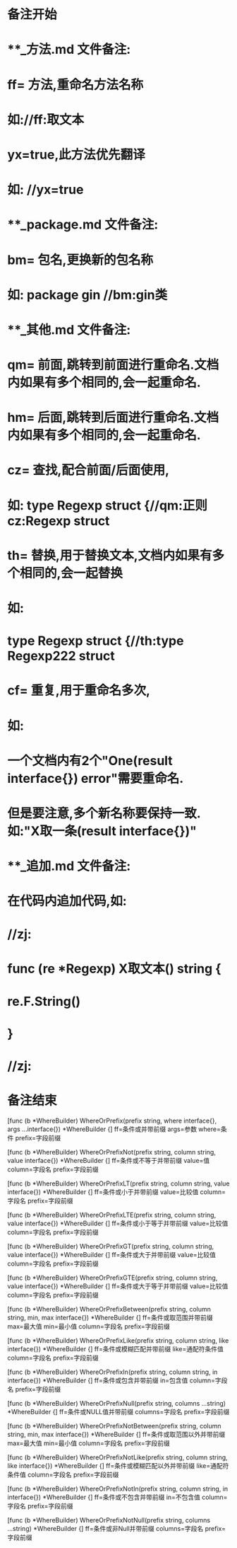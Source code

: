 # 备注开始
# **_方法.md 文件备注:
# ff= 方法,重命名方法名称
# 如://ff:取文本
#
# yx=true,此方法优先翻译
# 如: //yx=true

# **_package.md 文件备注:
# bm= 包名,更换新的包名称 
# 如: package gin //bm:gin类

# **_其他.md 文件备注:
# qm= 前面,跳转到前面进行重命名.文档内如果有多个相同的,会一起重命名.
# hm= 后面,跳转到后面进行重命名.文档内如果有多个相同的,会一起重命名.
# cz= 查找,配合前面/后面使用,
# 如: type Regexp struct {//qm:正则 cz:Regexp struct
#
# th= 替换,用于替换文本,文档内如果有多个相同的,会一起替换
# 如:
# type Regexp struct {//th:type Regexp222 struct
#
# cf= 重复,用于重命名多次,
# 如: 
# 一个文档内有2个"One(result interface{}) error"需要重命名.
# 但是要注意,多个新名称要保持一致. 如:"X取一条(result interface{})"

# **_追加.md 文件备注:
# 在代码内追加代码,如:
# //zj:
# func (re *Regexp) X取文本() string { 
# re.F.String()
# }
# //zj:
# 备注结束

[func (b *WhereBuilder) WhereOrPrefix(prefix string, where interface{}, args ...interface{}) *WhereBuilder {]
ff=条件或并带前缀
args=参数
where=条件
prefix=字段前缀

[func (b *WhereBuilder) WhereOrPrefixNot(prefix string, column string, value interface{}) *WhereBuilder {]
ff=条件或不等于并带前缀
value=值
column=字段名
prefix=字段前缀

[func (b *WhereBuilder) WhereOrPrefixLT(prefix string, column string, value interface{}) *WhereBuilder {]
ff=条件或小于并带前缀
value=比较值
column=字段名
prefix=字段前缀

[func (b *WhereBuilder) WhereOrPrefixLTE(prefix string, column string, value interface{}) *WhereBuilder {]
ff=条件或小于等于并带前缀
value=比较值
column=字段名
prefix=字段前缀

[func (b *WhereBuilder) WhereOrPrefixGT(prefix string, column string, value interface{}) *WhereBuilder {]
ff=条件或大于并带前缀
value=比较值
column=字段名
prefix=字段前缀

[func (b *WhereBuilder) WhereOrPrefixGTE(prefix string, column string, value interface{}) *WhereBuilder {]
ff=条件或大于等于并带前缀
value=比较值
column=字段名
prefix=字段前缀

[func (b *WhereBuilder) WhereOrPrefixBetween(prefix string, column string, min, max interface{}) *WhereBuilder {]
ff=条件或取范围并带前缀
max=最大值
min=最小值
column=字段名
prefix=字段前缀

[func (b *WhereBuilder) WhereOrPrefixLike(prefix string, column string, like interface{}) *WhereBuilder {]
ff=条件或模糊匹配并带前缀
like=通配符条件值
column=字段名
prefix=字段前缀

[func (b *WhereBuilder) WhereOrPrefixIn(prefix string, column string, in interface{}) *WhereBuilder {]
ff=条件或包含并带前缀
in=包含值
column=字段名
prefix=字段前缀

[func (b *WhereBuilder) WhereOrPrefixNull(prefix string, columns ...string) *WhereBuilder {]
ff=条件或NULL值并带前缀
columns=字段名
prefix=字段前缀

[func (b *WhereBuilder) WhereOrPrefixNotBetween(prefix string, column string, min, max interface{}) *WhereBuilder {]
ff=条件或取范围以外并带前缀
max=最大值
min=最小值
column=字段名
prefix=字段前缀

[func (b *WhereBuilder) WhereOrPrefixNotLike(prefix string, column string, like interface{}) *WhereBuilder {]
ff=条件或模糊匹配以外并带前缀
like=通配符条件值
column=字段名
prefix=字段前缀

[func (b *WhereBuilder) WhereOrPrefixNotIn(prefix string, column string, in interface{}) *WhereBuilder {]
ff=条件或不包含并带前缀
in=不包含值
column=字段名
prefix=字段前缀

[func (b *WhereBuilder) WhereOrPrefixNotNull(prefix string, columns ...string) *WhereBuilder {]
ff=条件或非Null并带前缀
columns=字段名
prefix=字段前缀
